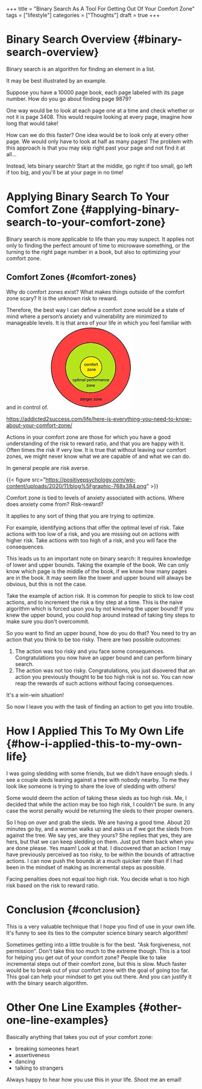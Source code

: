 +++
title = "Binary Search As A Tool For Getting Out Of Your Comfort Zone"
tags = ["lifestyle"]
categories = ["Thoughts"]
draft = true
+++

# Binary Search Overview {#binary-search-overview}

Binary search is an algorithm for finding an element in a list.

It may be best illustrated by an example.

Suppose you have a 10000 page book, each page labeled with its page number. How do you go about finding page 9879?

One way would be to look at each page one at a time and check whether or not it is page 3408. This would require looking at every page, imagine how long that would take!

How can we do this faster? One idea would be to look only at every other page. We would only have to look at half as many pages! The problem with this approach is that you may skip right past your page and not find it at all...

Instead, lets binary search!r Start at the middle, go right if too small, go left if too big, and you'll be at your page in no time!


# Applying Binary Search To Your Comfort Zone {#applying-binary-search-to-your-comfort-zone}

Binary search is more applicable to life than you may suspect. It applies not only to finding the perfect amount of time to microwave something, or the turning to the right page number in a book, but also to optimizing your comfort zone.


## Comfort Zones {#comfort-zones}

Why do comfort zones exist? What makes things outside of the comfort zone scary? It is the unknown risk to reward.

Therefore, the best way I can define a comfort zone would be a state of mind where a person’s anxiety and vulnerability are minimized to manageable levels. It is that area of your life in which you feel familiar with and in control of.
![](comfort_zone.jpg)

<https://addicted2success.com/life/here-is-everything-you-need-to-know-about-your-comfort-zone/>

Actions in your comfort zone are those for which you have a good understanding of the risk to reward ratio, and that you are happy with it. Often times the risk if very low.
It is true that without leaving our comfort zones, we might never know what we are capable of and what we can do.

In general people are risk averse.

{{< figure src="https://positivepsychology.com/wp-content/uploads/2020/11/blog%5Fgraphic-768x384.png" >}}

Comfort zone is tied to levels of anxiety associated with actions. Where does anxiety come from? Risk-reward?

It applies to any sort of thing that you are trying to optimize.

For example, identifying actions that offer the optimal level of risk. Take actions with too low of a risk, and you are missing out on actions with higher risk. Take actions with too high of a risk, and you will face the consequences.

This leads us to an important note on binary search: it requires knowledge of lower and upper bounds. Taking the example of the book. We can only know which page is the middle of the book, if we know how many pages are in the book. It may seem like the lower and upper bound will always be obvious, but this is not the case.

Take the example of action risk. It is common for people to stick to low cost actions, and to increment the risk a tiny step at a time. This is the naive algorithm which is forced upon you by not knowing the upper bound! If you knew the upper bound, you could hop around instead of taking tiny steps to make sure you don't overcommit.

So you want to find an upper bound, how do you do that? You need to try an action that you think to be too risky. There are two possible outcomes:

1.  The action was too risky and you face some consequences. Congratulations you now have an upper bound and can perform binary search.
2.  The action was not too risky. Congratulations, you just disovered that an action you previously thought to be too high risk is not so. You can now reap the rewards of such actions without facing consequences.

It's a win-win situation!

So now I leave you with the task of finding an action to get you into trouble.


# How I Applied This To My Own Life {#how-i-applied-this-to-my-own-life}

I was going sledding with some friends, but we didn't have enough sleds. I see a couple sleds leaning against a tree with nobody nearby. To me they look like someone is trying to share the love of sledding with others!

Some would deem the action of taking these sleds as too high risk. Me, I decided that while the action may be too high risk, I couldn't be sure. In any case the worst penalty would be returning the sleds to their proper owners.

So I hop on over and grab the sleds. We are having a good time. About 20 minutes go by, and a woman walks up and asks us if we got the sleds from against the tree. We say yes, are they yours? She replies that yes, they are hers, but that we can keep sledding on them. Just put them back when you are done please. Yes maam! Look at that. I discovered that an action I may have previously perceived as too risky, to be within the bounds of attractive actions. I can now push the bounds at a much quicker rate than if I had been in the mindset of making as incremental steps as possible.

Facing penalties does not equal too high risk. You decide what is too high risk based on the risk to reward ratio.


# Conclusion {#conclusion}

This is a very valuable technique that I hope you find of use in your own life. It's funny to see its ties to the computer science binary search algorithm!

Sometimes getting into a little trouble is for the best. "Ask forgiveness, not permission". Don't take this too much to the extreme though.
This is a tool for helping you get out of your comfort zone? People like to take incremental steps out of their comfort zone, but this is slow. Much faster would be to break out of your comfort zone with the goal of going too far. This goal can help your mindset to get you out there. And you can justify it with the binary search algorithm.


# Other One Line Examples {#other-one-line-examples}

Basically anything that takes you out of your comfort zone:

-   breaking someones heart
-   assertiveness
-   dancing
-   talking to strangers

Always happy to hear how you use this in your life. Shoot me an email!
